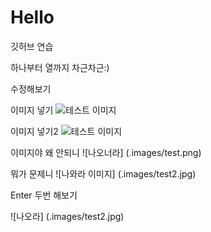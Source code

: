 # Hello

깃허브 연습

하나부터 열까지 차근차근:)

수정해보기

이미지 넣기
![테스트 이미지](.images/test.png)

이미지 넣기2
![테스트 이미지](.images/test2.jpg)

이미지야 왜 안되니
![나오너라] (.images/test.png)

뭐가 문제니
![나와라 이미지] (.images/test2.jpg)

Enter 두번 해보기

![나오라] (.images/test2.jpg)
